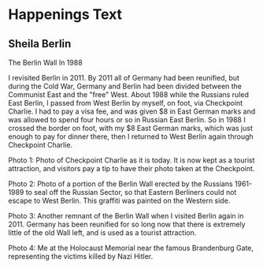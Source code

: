# Happenings Text

## Sheila Berlin

The Berlin Wall In 1988

I revisited Berlin in 2011. By 2011 all of Germany had been reunified, but during the Cold War, Germany and Berlin had been divided between the Communist East and the "free" West. About 1988 while the Russians ruled East Berlin, I passed from West Berlin by myself, on foot, via Checkpoint Charlie. I had to pay a visa fee, and was given $8 in East German marks and was allowed to spend four hours or so in Russian East Berlin. So in 1988 I crossed the border on foot, with my $8 East German marks, which was just enough to pay for dinner there, then I returned to West Berlin again through Checkpoint Charlie.

Photo 1: Photo of Checkpoint Charlie as it is today. It is now kept as a tourist attraction, and visitors pay a tip to have their photo taken at the Checkpoint.

Photo 2: Photo of a portion of the Berlin Wall erected by the
Russians 1961-1989 to seal off the Russian Sector, so that Eastern Berliners could not escape to West Berlin. This graffiti was painted on the Western side.

Photo 3: Another remnant of the Berlin Wall when I visited Berlin again in 2011. Germany has been reunified for so long now that there is extremely little of the old Wall left, and is used as a tourist attraction.

Photo 4: Me at the Holocaust Memorial near the famous Brandenburg Gate, representing the victims killed by Nazi Hitler.
